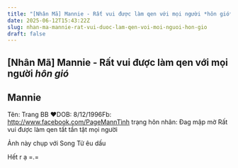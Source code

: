 ```yaml
---
title: "[Nhân Mã] Mannie - Rất vui được làm qen với mọi người *hôn gió*"
date: 2025-06-12T15:43:22Z
slug: nhan-ma-mannie-rat-vui-duoc-lam-qen-voi-moi-nguoi-hon-gio
draft: false
---
```


## [Nhân Mã] Mannie - Rất vui được làm qen với mọi người *hôn gió*

## Mannie

Tên: Trang BB ♥DOB: 8/12/1996Fb: http://www.facebook.com/PageMannTình trạng hôn nhân: Đag mập mờ Rất vui được làm qen tất tần tật mọi người 



 Ảnh này chụp với Song Tử êu dấu 




Hết r ạ =.=